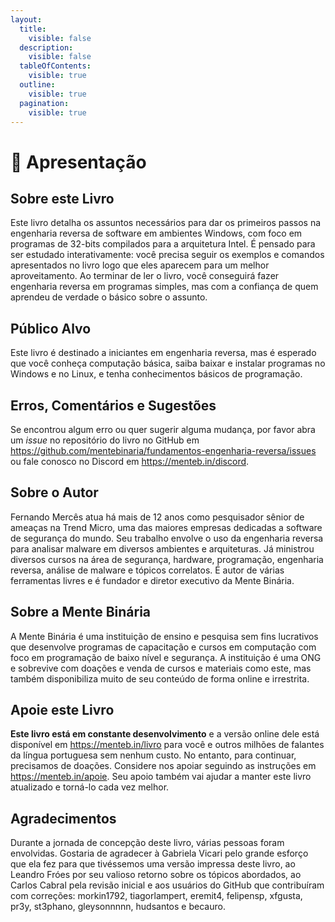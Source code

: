 ```yaml
---
layout:
  title:
    visible: false
  description:
    visible: false
  tableOfContents:
    visible: true
  outline:
    visible: true
  pagination:
    visible: true
---
```


# 🙌 Apresentação

## Sobre este Livro

Este livro detalha os assuntos necessários para dar os primeiros passos na engenharia reversa de software em ambientes Windows, com foco em programas de 32-bits compilados para a arquitetura Intel. É pensado para ser estudado interativamente: você precisa seguir os exemplos e comandos apresentados no livro logo que eles aparecem para um melhor aproveitamento. Ao terminar de ler o livro, você conseguirá fazer engenharia reversa em programas simples, mas com a confiança de quem aprendeu de verdade o básico sobre o assunto.

## Público Alvo

Este livro é destinado a iniciantes em engenharia reversa, mas é esperado que você conheça computação básica, saiba baixar e instalar programas no Windows e no Linux, e tenha conhecimentos básicos de programação.

## Erros, Comentários e Sugestões

Se encontrou algum erro ou quer sugerir alguma mudança, por favor abra um _issue_ no repositório do livro no GitHub em https://github.com/mentebinaria/fundamentos-engenharia-reversa/issues ou fale conosco no Discord em https://menteb.in/discord.

## Sobre o Autor

Fernando Mercês atua há mais de 12 anos como pesquisador sênior de ameaças na Trend Micro, uma das maiores empresas dedicadas a software de segurança do mundo. Seu trabalho envolve o uso da engenharia reversa para analisar malware em diversos ambientes e arquiteturas. Já ministrou diversos cursos na área de segurança, hardware, programação, engenharia reversa, análise de malware e tópicos correlatos. É autor de várias ferramentas livres e é fundador e diretor executivo da Mente Binária.

## Sobre a Mente Binária

A Mente Binária é uma instituição de ensino e pesquisa sem fins lucrativos que desenvolve programas de capacitação e cursos em computação com foco em programação de baixo nível e segurança. A instituição é uma ONG e sobrevive com doações e venda de cursos e materiais como este, mas também disponibiliza muito de seu conteúdo de forma online e irrestrita.

## Apoie este Livro

**Este livro está em constante desenvolvimento** e a versão online dele está disponível em https://menteb.in/livro para você e outros milhões de falantes da língua portuguesa sem nenhum custo. No entanto, para continuar, precisamos de doações. Considere nos apoiar seguindo as instruções em https://menteb.in/apoie. Seu apoio também vai ajudar a manter este livro atualizado e torná-lo cada vez melhor.

## Agradecimentos

Durante a jornada de concepção deste livro, várias pessoas foram envolvidas. Gostaria de agradecer à Gabriela Vicari pelo grande esforço que ela fez para que tivéssemos uma versão impressa deste livro, ao Leandro Fróes por seu valioso retorno sobre os tópicos abordados, ao Carlos Cabral pela revisão inicial e aos usuários do GitHub que contribuíram com correções: morkin1792, tiagorlampert, eremit4, felipensp, xfgusta, pr3y, st3phano, gleysonnnnn, hudsantos e becauro.
